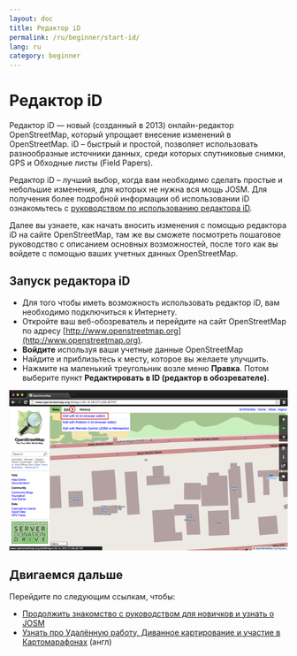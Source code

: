 ```yaml
---
layout: doc
title: Редактор iD
permalink: /ru/beginner/start-id/
lang: ru
category: beginner
---
```


Редактор iD
===========
Редактор iD — новый (созданный в 2013) онлайн-редактор OpenStreetMap, который
упрощает внесение изменений в OpenStreetMap. iD – быстрый и простой, позволяет
использовать разнообразные источники данных, среди которых спутниковые снимки,
GPS и Обходные листы (Field Papers).

Редактор iD – лучший выбор, когда вам необходимо сделать простые и небольшие
изменения, для которых не нужна вся мощь JOSM. Для получения более подробной
информации об использовании iD ознакомьтесь с [руководством по использованию
редактора iD](/en/editing/id-editor/).

Далее вы узнаете, как начать вносить изменения с помощью редактора iD на сайте
OpenStreetMap, там же вы сможете посмотреть пошаговое руководство с описанием
основных возможностей, после того как вы войдете с помощью ваших учетных
данных OpenStreetMap.

Запуск редактора iD
-------------------
-	Для того чтобы иметь возможность использовать редактор iD, вам необходимо
  подключиться к Интернету.
-	Откройте ваш веб-обозреватель и перейдите на сайт OpenStreetMap по адресу  [http://www.openstreetmap.org](http://www.openstreetmap.org).
-	**Войдите** используя ваши учетные данные OpenStreetMap
-	Найдите и приблизьтесь к месту, которое вы желаете улучшить.
-	Нажмите на маленький треугольник возле меню **Правка**. Потом выберите пункт
  **Редактировать в ID (редактор в обозревателе)**.

![image1][]


Двигаемся дальше
----------------

Перейдите по следующим ссылкам, чтобы:

*  [Продолжить знакомство с руководством для новичков и узнать о  JOSM](/ru/beginner/start-josm/)  
*  [Узнать про Удалённую работу, Диванное картирование и участие в Картомарафонах](/en/coordination/remote/) (англ)

[image1]: /images/beginner/id_1.png
